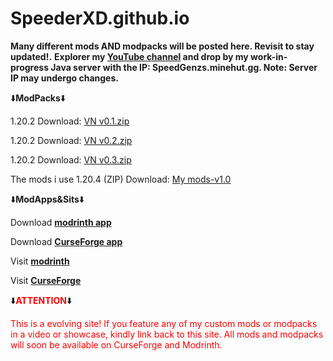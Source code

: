 # SpeederXD.github.io
__Many different mods AND modpacks will be posted here. Revisit to stay updated!.__
__Explorer my [YouTube channel](https://m.youtube.com/@speederxd7039) and drop by my work-in-progress Java server with the IP: SpeedGenzs.minehut.gg. Note: Server IP may undergo changes.__

⬇️**ModPacks**⬇️                                                                          

1.20.2 Download: [VN v0.1.zip](https://github.com/SpeederXD/SpeederXD.github.io/raw/main/VN%201.20.2-0.1.zip)

1.20.2 Download: [VN v0.2.zip](https://github.com/SpeederXD/SpeederXD.github.io/raw/main/VN%201.20.2%20v0.2-0.2.zip)

1.20.2 Download: [VN v0.3.zip](https://github.com/SpeederXD/SpeederXD.github.io/raw/main/VN%201.20.2-0.3.zip)

The mods i use 1.20.4 (ZIP) Download: [My mods-v1.0](https://www.mediafire.com/file/8t0pdfojihnxybp/1.20.4_SV_mods-1.0.zip/file)

⬇️**ModApps&Sits**⬇️

Download [__modrinth app__](https://modrinth.com/app)

Download [__CurseForge app__](https://www.curseforge.com/download/app)

Visit [__modrinth__](https://modrinth.com)

Visit [__CurseForge__](https://www.curseforge.com)

⬇️<span style="color:red; font-weight:bold;">ATTENTION</span>⬇️

<span style="color:red">This is a evolving site! If you feature any of my custom mods or modpacks in a video or showcase, kindly link back to this site. All mods and modpacks will soon be available on CurseForge and Modrinth.
